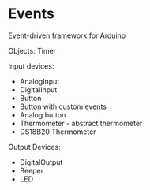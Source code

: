 Events
======

Event-driven framework for Arduino

Objects:
  Timer
  
  Input devices:
  - AnalogInput
  - DigitalInput
  - Button
  - Button with custom events
  - Analog button
  - Thermometer - abstract thermometer
  - DS18B20 Thermometer

  Output Devices:
  - DigitalOutput
  - Beeper
  - LED


  
  
